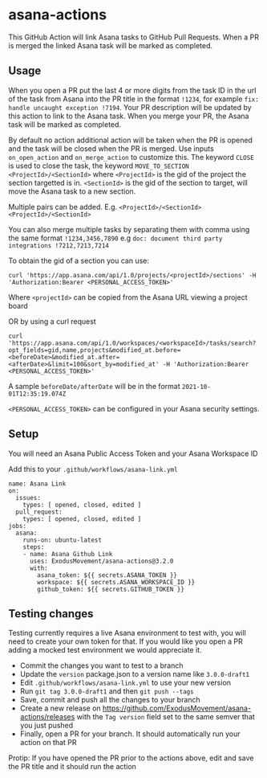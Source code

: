 # asana-actions

This GitHub Action will link Asana tasks to GitHub Pull Requests. When a PR is merged the linked Asana task will be marked as completed.

## Usage

When you open a PR put the last 4 or more digits from the task ID in the url of the task from Asana into the PR title in the format `!1234`, for example `fix: handle uncaught exception !7194`. Your PR description will be updated by this action to link to the Asana task. When you merge your PR, the Asana task will be marked as completed.

By default no action additional action will be taken when the PR is opened and the task will be closed when the PR is merged.  Use inputs
`on_open_action` and `on_merge_action` to customize this.  The keyword `CLOSE` is used to close the task, the keyword `MOVE_TO_SECTION <ProjectId>/<SectionId>` where
`<ProjectId>` is the gid of the project the section targetted is in.
`<SectionId>` is the gid of the section to target, will move the Asana task to a new section.

Multiple pairs can be added. E.g. `<ProjectId>/<SectionId> <ProjectId>/<SectionId>`

You can also merge multiple tasks by separating them with comma using the same format `!1234,3456,7890` e.g `doc: document third party integrations !7212,7213,7214`

To obtain the gid of a section you can use:

```
curl 'https://app.asana.com/api/1.0/projects/<projectId>/sections' -H 'Authorization:Bearer <PERSONAL_ACCESS_TOKEN>'
```

Where `<projectId>` can be copied from the Asana URL viewing a project board

OR by using a curl request

```
curl 'https://app.asana.com/api/1.0/workspaces/<workspaceId>/tasks/search?opt_fields=gid,name,projects&modified_at.before=<beforeDate>&modified_at.after=<afterDate>&limit=100&sort_by=modified_at' -H 'Authorization:Bearer <PERSONAL_ACCESS_TOKEN>'
```

A sample `beforeDate/afterDate` will be in the format `2021-10-01T12:35:19.074Z`

 `<PERSONAL_ACCESS_TOKEN>` can be configured in your Asana security settings.

## Setup

You will need an Asana Public Access Token and your Asana Workspace ID

Add this to your `.github/workflows/asana-link.yml`

```
name: Asana Link
on:
  issues:
    types: [ opened, closed, edited ]
  pull_request:
    types: [ opened, closed, edited ]
jobs:
  asana:
    runs-on: ubuntu-latest
    steps:
    - name: Asana Github Link
      uses: ExodusMovement/asana-actions@3.2.0
      with:
        asana_token: ${{ secrets.ASANA_TOKEN }}
        workspace: ${{ secrets.ASANA_WORKSPACE_ID }}
        github_token: ${{ secrets.GITHUB_TOKEN }}
```

## Testing changes

Testing currently requires a live Asana environment to test with, you will need to create your own token for that. If you would like you open a PR adding a mocked test environment we would appreciate it.

- Commit the changes you want to test to a branch
- Update the `version` package.json to a version name like `3.0.0-draft1`
- Edit `.github/workflows/asana-link.yml` to use your new version
- Run `git tag 3.0.0-draft1` and then `git push --tags`
- Save, commit and push all the changes to your branch
- Create a new release on https://github.com/ExodusMovement/asana-actions/releases with the `Tag version` field set to the same semver that you just pushed
- Finally, open a PR for your branch. It should automatically run your action on that PR

Protip: If you have opened the PR prior to the actions above, edit and save the PR title and it should run the action
